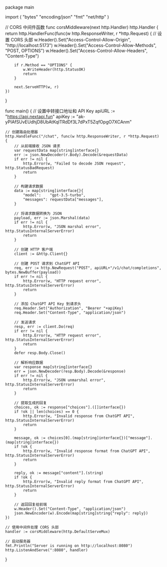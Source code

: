 package main

import (
	"bytes"
	"encoding/json"
	"fmt"
	"net/http"
)

// CORS 中间件函数
func corsMiddleware(next http.Handler) http.Handler {
	return http.HandlerFunc(func(w http.ResponseWriter, r *http.Request) {
		// 设置 CORS 头部
		w.Header().Set("Access-Control-Allow-Origin", "http://localhost:5173")
		w.Header().Set("Access-Control-Allow-Methods", "POST, OPTIONS")
		w.Header().Set("Access-Control-Allow-Headers", "Content-Type")

		if r.Method == "OPTIONS" {
			w.WriteHeader(http.StatusOK)
			return
		}

		next.ServeHTTP(w, r)
	})
}

func main() {
	// 设置中转接口地址和 API Key
	apiURL := "https://api.nextapi.fun"
	apiKey := "ak-yPIAfSUvEUdhjD8UbAtKqlTRdDf3L7dPxT5ZqfOpgO7XCAnm"

	// 创建路由处理器
	http.HandleFunc("/chat", func(w http.ResponseWriter, r *http.Request) {
		// 从前端接收 JSON 请求
		var requestData map[string]interface{}
		err := json.NewDecoder(r.Body).Decode(&requestData)
		if err != nil {
			http.Error(w, "Failed to decode JSON request", http.StatusBadRequest)
			return
		}

		// 构建请求数据
		data := map[string]interface{}{
			"model":    "gpt-3.5-turbo",
			"messages": requestData["messages"],
		}

		// 将请求数据转换为 JSON
		payload, err := json.Marshal(data)
		if err != nil {
			http.Error(w, "JSON marshal error", http.StatusInternalServerError)
			return
		}

		// 创建 HTTP 客户端
		client := &http.Client{}

		// 创建 POST 请求到 ChatGPT API
		req, err := http.NewRequest("POST", apiURL+"/v1/chat/completions", bytes.NewBuffer(payload))
		if err != nil {
			http.Error(w, "HTTP request error", http.StatusInternalServerError)
			return
		}

		// 添加 ChatGPT API Key 到请求头
		req.Header.Set("Authorization", "Bearer "+apiKey)
		req.Header.Set("Content-Type", "application/json")

		// 发送请求
		resp, err := client.Do(req)
		if err != nil {
			http.Error(w, "HTTP request error", http.StatusInternalServerError)
			return
		}
		defer resp.Body.Close()

		// 解析响应数据
		var response map[string]interface{}
		err = json.NewDecoder(resp.Body).Decode(&response)
		if err != nil {
			http.Error(w, "JSON unmarshal error", http.StatusInternalServerError)
			return
		}

		// 提取生成的回复
		choices, ok := response["choices"].([]interface{})
		if !ok || len(choices) == 0 {
			http.Error(w, "Invalid response from ChatGPT API", http.StatusInternalServerError)
			return
		}

		message, ok := choices[0].(map[string]interface{})["message"].(map[string]interface{})
		if !ok {
			http.Error(w, "Invalid response format from ChatGPT API", http.StatusInternalServerError)
			return
		}

		reply, ok := message["content"].(string)
		if !ok {
			http.Error(w, "Invalid reply format from ChatGPT API", http.StatusInternalServerError)
			return
		}

		// 返回回复给前端
		w.Header().Set("Content-Type", "application/json")
		json.NewEncoder(w).Encode(map[string]string{"reply": reply})
	})

	// 使用中间件处理 CORS 头部
	handler := corsMiddleware(http.DefaultServeMux)

	// 启动服务器
	fmt.Println("Server is running on http://localhost:8080")
	http.ListenAndServe(":8080", handler)
}
